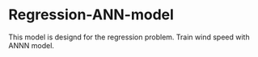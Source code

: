 # Regression-ANN-model
This model is designd for the regression problem. Train wind speed with ANNN model.

